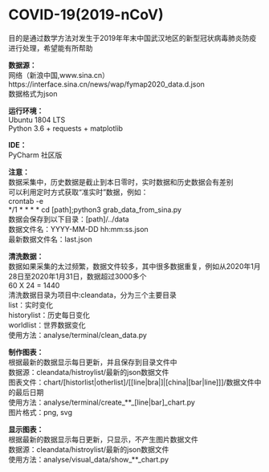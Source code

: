<h1>COVID-19(2019-nCoV)</h1>
目的是通过数学方法对发生于2019年年末中国武汉地区的新型冠状病毒肺炎防疫进行处理，希望能有所帮助
<br>
<p>
<b>数据源：</b>
<br>网络（新浪中国,www.sina.cn）
<br>https://interface.sina.cn/news/wap/fymap2020_data.d.json
<br>数据格式为json
</p>

<p>
<b>运行环境：</b>
<br>Ubuntu 1804 LTS
<br>Python 3.6 + requests + matplotlib
</p>

<p>
<b>IDE：</b>
<br>PyCharm 社区版
</p>

<p>
<b>注意：</b>
<br>数据采集中，历史数据是截止到本日零时，实时数据和历史数据会有差别
<br>可以利用定时方式获取“准实时”数据，例如：
<br>crontab -e
<br>*/1 * * * * cd [path];python3 grab_data_from_sina.py
<br>数据会保存到以下目录：[path]/../data
<br>数据文件名：YYYY-MM-DD hh:mm:ss.json
<br>最新数据文件名：last.json
</p>

<p>
<b>清洗数据：</b>
<br>数据如果采集的太过频繁，数据文件较多，其中很多数据重复，例如从2020年1月28日至2020年1月31日，数据超过3000多个
<br>60 X 24 = 1440
<br>清洗数据目录为项目中:cleandata，分为三个主要目录
<br>list：实时变化
<br>historylist：历史每日变化
<br>worldlist：世界数据变化
<br>使用方法：analyse/terminal/clean_data.py
</p>

<p>
<b>制作图表：</b>
<br>根据最新的数据显示每日更新，并且保存到目录文件中
<br>数据源：cleandata/histroylist/最新的json数据文件
<br>图表文件：chart/[historlist|otherlist]/[[line|bra|]|[china|[bar|line]]]/数据文件中的最后日期
<br>使用方法：analyse/terminal/create_**_[line|bar]_chart.py
<br>图片格式：png, svg
</p>

<p>
<b>显示图表：</b>
<br>根据最新的数据显示每日更新，只显示，不产生图片数据文件
<br>数据源：cleandata/histroylist/最新的json数据文件
<br>使用方法：analyse/visual_data/show_**_chart.py
</p>

